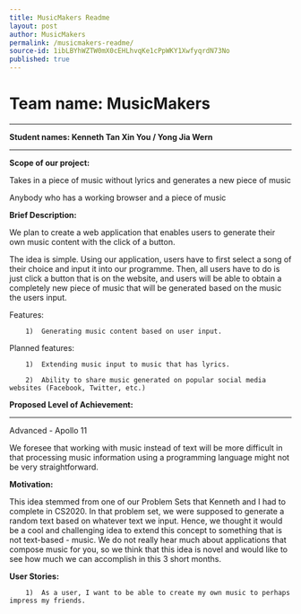 ```yaml
---
title: MusicMakers Readme
layout: post
author: MusicMakers
permalink: /musicmakers-readme/
source-id: 1ibLBYhWZTW0mX0cEHLhvqKe1cPpWKY1XwfyqrdN73No
published: true
---
```

# Team name: MusicMakers

** **

**Student names: Kenneth Tan Xin You / Yong Jia Wern**

** **

**Scope of our project:**

 

Takes in a piece of music without lyrics and generates a new piece of music

Anybody who has a working browser and a piece of music

 

**Brief Description:**

 

We plan to create a web application that enables users to generate their own music content with the click of a button.

 

The idea is simple. Using our application, users have to first select a song of their choice and input it into our programme. Then, all users have to do is just click a button that is on the website, and users will be able to obtain a completely new piece of music that will be generated based on the music the users input.

 

Features:

    	1) 	Generating music content based on user input.

 

Planned features:

    	1) 	Extending music input to music that has lyrics.

    	2) 	Ability to share music generated on popular social media websites (Facebook, Twitter, etc.)

 

**Proposed Level of Achievement:**

** **

Advanced - Apollo 11

 

We foresee that working with music instead of text will be more difficult in that processing music information using a programming language might not be very straightforward.

 

**Motivation:**

 

This idea stemmed from one of our Problem Sets that Kenneth and I had to complete in CS2020. In that problem set, we were supposed to generate a random text based on whatever text we input. Hence, we thought it would be a cool and challenging idea to extend this concept to something that is not text-based - music. We do not really hear much about applications that compose music for you, so we think that this idea is novel and would like to see how much we can accomplish in this 3 short months.

 

**User Stories:**

 

    	1) 	As a user, I want to be able to create my own music to perhaps impress my friends.

